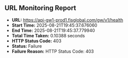 ## URL Monitoring Report

- **URL:** https://api-gw1-prod1.fisglobal.com/gw/v1/health
- **Start Time:** 2025-08-21T19:45:37.676060
- **End Time:** 2025-08-21T19:45:37.779940
- **Total Time Taken:** 0.10388 seconds
- **HTTP Status Code:** 403
- **Status:** Failure
- **Failure Reason:** HTTP Status Code: 403

